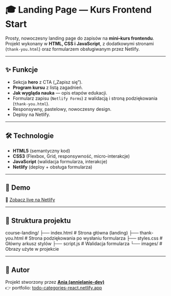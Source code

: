 # 🎓 Landing Page — Kurs Frontend Start

Prosty, nowoczesny landing page do zapisów na **mini–kurs frontendu**.  
Projekt wykonany w **HTML, CSS i JavaScript**, z dodatkowymi stronami (`thank-you.html`) oraz formularzem obsługiwanym przez Netlify.

---

## ✨ Funkcje
- Sekcja **hero** z CTA („Zapisz się”).
- **Program kursu** z listą zagadnień.
- **Jak wygląda nauka** — opis etapów edukacji.
- Formularz zapisu (`Netlify Forms`) z walidacją i stroną podziękowania (`thank-you.html`).
- Responsywny, pastelowy, nowoczesny design.
- Deploy na Netlify.

---

## 🛠️ Technologie
- **HTML5** (semantyczny kod)
- **CSS3** (Flexbox, Grid, responsywność, micro-interakcje)
- **JavaScript** (walidacja formularza, interakcje)
- **Netlify** (deploy + obsługa formularza)

---

## 🚀 Demo
🔗 [Zobacz live na Netlify](https://course-landing.netlify.app)

---

## 📂 Struktura projektu
course-landing/
├── index.html # Strona główna (landing)
├── thank-you.html # Strona podziękowania po wysłaniu formularza
├── styles.css # Główny arkusz stylów
├── script.js # Walidacja formularza
└── images/ # Obrazy użyte w projekcie

---

## 📌 Autor
Projekt stworzony przez **[Ania (annielanie-dev)](https://github.com/annielanie-dev)**  
👉 portfolio: [todo-categories-react.netlify.app](https://todo-categories-react.netlify.app) 
